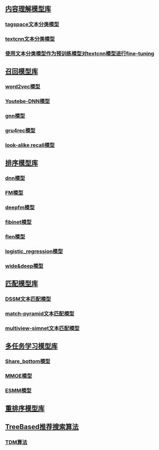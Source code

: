 ## [内容理解模型库](https://github.com/PaddlePaddle/PaddleRec/blob/master/models/contentunderstanding)
### [tagspace文本分类模型](https://github.com/PaddlePaddle/PaddleRec/tree/master/models/contentunderstanding/tagspace)
### [textcnn文本分类模型](https://github.com/PaddlePaddle/PaddleRec/blob/master/models/contentunderstanding/textcnn)
### [使用文本分类模型作为预训练模型对textcnn模型进行fine-tuning](https://github.com/PaddlePaddle/PaddleRec/blob/master/models/contentunderstanding/textcnn_pretrain)

## [召回模型库](https://github.com/PaddlePaddle/PaddleRec/blob/master/models/recall)
### [word2vec模型](https://github.com/PaddlePaddle/PaddleRec/blob/master/models/recall/word2vec)
### [Youtebe-DNN模型](https://github.com/PaddlePaddle/PaddleRec/blob/master/models/recall/youtube_dnn)
### [gnn模型](https://github.com/PaddlePaddle/PaddleRec/blob/master/models/recall/gnn)
### [gru4rec模型](https://github.com/PaddlePaddle/PaddleRec/blob/master/models/recall/gru4rec)
### [look-alike recall模型](https://github.com/PaddlePaddle/PaddleRec/blob/master/models/recall/look-alike_recall)

## [排序模型库](https://github.com/PaddlePaddle/PaddleRec/blob/master/models/rank)
### [dnn模型](https://github.com/PaddlePaddle/PaddleRec/blob/master/models/rank/dnn)
### [FM模型](https://github.com/PaddlePaddle/PaddleRec/blob/master/models/rank/fm)
### [deepfm模型](https://github.com/PaddlePaddle/PaddleRec/blob/master/models/rank/deepfm)
### [fibinet模型](https://github.com/PaddlePaddle/PaddleRec/blob/master/models/rank/fibinet)
### [flen模型](https://github.com/PaddlePaddle/PaddleRec/tree/master/models/rank/flen)
### [logistic_regression模型](https://github.com/PaddlePaddle/PaddleRec/blob/master/models/rank/logistic_regression)
### [wide&deep模型](https://github.com/PaddlePaddle/PaddleRec/blob/master/models/rank/wide_deep)

## [匹配模型库](https://github.com/PaddlePaddle/PaddleRec/blob/master/models/match)
### [DSSM文本匹配模型](https://github.com/PaddlePaddle/PaddleRec/blob/master/models/match/dssm)
### [match-pyramid文本匹配模型](https://github.com/PaddlePaddle/PaddleRec/blob/master/models/match/match-pyramid)
### [multiview-simnet文本匹配模型](https://github.com/PaddlePaddle/PaddleRec/blob/master/models/match/multiview-simnet)

## [多任务学习模型库](https://github.com/PaddlePaddle/PaddleRec/blob/master/models/multitask)
### [Share_bottom模型](https://github.com/PaddlePaddle/PaddleRec/blob/master/models/multitask/share-bottom)
### [MMOE模型](https://github.com/PaddlePaddle/PaddleRec/blob/master/models/multitask/mmoe)
### [ESMM模型](https://github.com/PaddlePaddle/PaddleRec/blob/master/models/multitask/esmm)

## [重排序模型库](https://github.com/PaddlePaddle/PaddleRec/blob/master/models/rerank)

## [TreeBased推荐搜索算法](https://github.com/PaddlePaddle/PaddleRec/blob/master/models/treebased)
### [TDM算法](https://github.com/PaddlePaddle/PaddleRec/blob/master/models/treebased/tdm)
